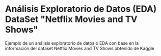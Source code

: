 # Análisis Exploratorio de Datos (EDA) DataSet "Netflix Movies and TV Shows"
Ejemplo de un análisis exploratorio de datos o EDA con base en la información del dataset Netflix Movies and TV Shows obtenido de Kaggle

